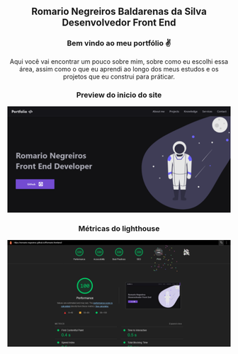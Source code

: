 <div align=center>
  <div>
     <h2>
        Romario Negreiros Baldarenas da Silva <br />
        Desenvolvedor Front End
     </h2>
  </div>
  <div>
    <h3>Bem vindo ao meu portfólio ✌
  </div>
  <div>
    <p>
      Aqui você vai encontrar um pouco sobre mim, sobre como eu escolhi essa área,
      assim como o que eu aprendi ao longo dos meus estudos e os projetos que eu
      construi para práticar.
    </p>
  </div>
  <div>
      <div>
        <h3>Preview do inicio do site</h3>
        <img src="./public/assets/snapshot.png" alt="Preview do inicio do site" />
      </div>
      <div>
        <h3>Métricas do lighthouse</h3>
        <img src="./public/assets/lighthouse-metrics-preview.png" alt="Métricas do lighthouse" />
      </div>
   </div>
</div>
